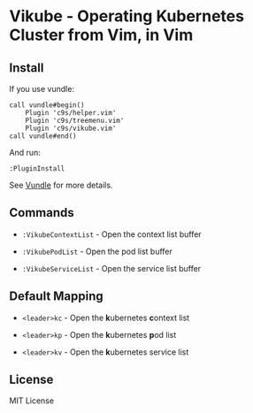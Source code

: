 Vikube - Operating Kubernetes Cluster from Vim, in Vim
======================================================

Install
-------

If you use vundle:

```
call vundle#begin()
    Plugin 'c9s/helper.vim'
    Plugin 'c9s/treemenu.vim'
    Plugin 'c9s/vikube.vim'
call vundle#end()
```

And run:

```
:PluginInstall
```

See [Vundle](https://github.com/VundleVim/Vundle.vim) for more details.

Commands
--------

- `:VikubeContextList` - Open the context list buffer

- `:VikubePodList` - Open the pod list buffer

- `:VikubeServiceList` - Open the service list buffer


Default Mapping
---------------

- `<leader>kc` - Open the **k**ubernetes **c**ontext list

- `<leader>kp` - Open the **k**ubernetes **p**od list

- `<leader>kv` - Open the **k**ubernetes ser*v*ice list


License
----------
MIT License
